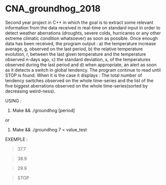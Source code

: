 # CNA_groundhog_2018

Second year project in C++ in which the goal is to extract some relevant information from the data received in real-time on standard input in order to detect weather aberrations (droughts, severe colds, hurricanes or any other extreme climatic condition whatsoever) as soon as possible.
Once enough data has been received, the program output : a) the temperature increase average, g, observed on the last period, b) the relative temperature evolution, r, between the last given temperature and the temperature observed n-days ago, c) the standard deviation, s, of the temperatures observed during the last period and d) when appropriate, an alert as soon as it detects a switch in global tendency.
The program continue to read until STOP is found. When it is the case it displays : The total number of tendency switches observed on the whole time-series and the list of the five biggest aberrations observed on the whole time-series(sorted by decreasing weird-ness).

USING :

1) Make && ./groundhog [period]

or

1) Make && ./groundhog 7 < value_test

EXEMPLE :

> 37.7

> 38.9

> 29.9

> STOP
